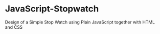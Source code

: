 # JavaScript-Stopwatch
Design of a Simple Stop Watch using Plain JavaScript together with HTML and CSS
